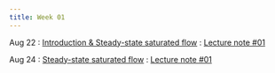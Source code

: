 ```yaml
---
title: Week 01
---
```


Aug 22
: [Introduction & Steady-state saturated flow](#)
  : [Lecture note #01](#)

Aug 24
: [Steady-state saturated flow](#)
  : [Lecture note #01](#)